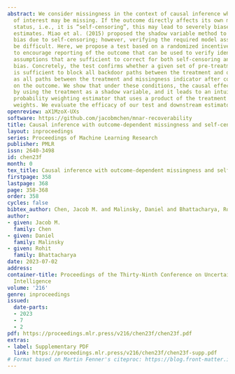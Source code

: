 ```yaml
---
abstract: We consider missingness in the context of causal inference when the outcome
  of interest may be missing. If the outcome directly affects its own missingness
  status, i.e., it is “self-censoring”, this may lead to severely biased causal effect
  estimates. Miao et al. (2015) proposed the shadow variable method to correct for
  bias due to self-censoring; however, verifying the required model assumptions can
  be difficult. Here, we propose a test based on a randomized incentive variable offered
  to encourage reporting of the outcome that can be used to verify identification
  assumptions that are sufficient to correct for both self-censoring and confounding
  bias. Concretely, the test confirms whether a given set of pre-treatment covariates
  is sufficient to block all backdoor paths between the treatment and outcome as well
  as all paths between the treatment and missingness indicator after conditioning
  on the outcome. We show that under these conditions, the causal effect is identified
  by using the treatment as a shadow variable, and it leads to an intuitive inverse
  probability weighting estimator that uses a product of the treatment and response
  weights. We evaluate the efficacy of our test and downstream estimator via simulations.
openreview: aX1MzoX-UXs
software: https://github.com/jacobmchen/mnar-recoverability
title: Causal inference with outcome-dependent missingness and self-censoring
layout: inproceedings
series: Proceedings of Machine Learning Research
publisher: PMLR
issn: 2640-3498
id: chen23f
month: 0
tex_title: Causal inference with outcome-dependent missingness and self-censoring
firstpage: 358
lastpage: 368
page: 358-368
order: 358
cycles: false
bibtex_author: Chen, Jacob M. and Malinsky, Daniel and Bhattacharya, Rohit
author:
- given: Jacob M.
  family: Chen
- given: Daniel
  family: Malinsky
- given: Rohit
  family: Bhattacharya
date: 2023-07-02
address:
container-title: Proceedings of the Thirty-Ninth Conference on Uncertainty in Artificial
  Intelligence
volume: '216'
genre: inproceedings
issued:
  date-parts:
  - 2023
  - 7
  - 2
pdf: https://proceedings.mlr.press/v216/chen23f/chen23f.pdf
extras:
- label: Supplementary PDF
  link: https://proceedings.mlr.press/v216/chen23f/chen23f-supp.pdf
# Format based on Martin Fenner's citeproc: https://blog.front-matter.io/posts/citeproc-yaml-for-bibliographies/
---
```

